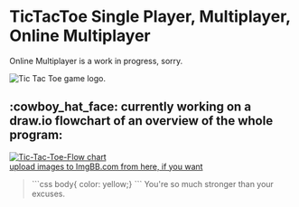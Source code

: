 


<h1>TicTacToe Single Player, Multiplayer, Online Multiplayer</h1>

<p>Online Multiplayer is a work in progress, sorry.</p>

<img src="https://i.ibb.co/qg0j9Rg/Tic-Tac-Toe.png" alt="Tic Tac Toe game logo.">

<h2>:cowboy_hat_face: currently working on a draw.io flowchart of an overview of the whole program:</h2>



<a  href="https://viewer.diagrams.net/?highlight=0000ff&edit=_blank&layers=1&nav=1&title=TicTacToeFC.png#R5Vldd9o4EP01PNJjI4PDY0MhTXe32RNId%2Fso8GArkSVXiGDy61ey5a9YfJyWhD2FB5BmxpZ0r%2B5obDpoFKc3AifRXzwA2uk5QdpBnzq9nuv1HfWjLdvccuV7uSEUJDBBlWFKXsAYzXXhmgSwagRKzqkkSdO44IzBQjZsWAi%2BaYYtOW2OmuAQWobpAtO29R8SyKiYnVPZPwMJI%2FnKMceLp1DwNTPDdXpomX1yd4yLW5n4VYQDvqmZ0LiDRoJzmbfidARUQ1ugll832eEtpy2AyWMu%2BHw1fLjZwsvjF9fdvID8%2FuPbojswc5PbAg4IFDqmy4WMeMgZpuPKep2tGfRdHdWrYv7kPFFGVxkfQcqtoRqvJVemSMbUeCEl8t9a%2B7u%2B1Ye%2B6X1KzZ2zztZ08nnqye1cvjGt%2BFosTFSX%2FrF4eJB33vZxljpDNrmbj7vFJsMiBLknrleSpPY%2B8Bik2KrrBFAsyXNzHthswrCMq5hQDUOGnZh9k3zGdG1Gms4%2B3s%2FadFGqhKJp2UREwjTB2do3SqtN0Hfi9QxCQloztZdsvN1C6kbpXc%2F0NzXdFNs9qmnmynkjlLwWSufYzz%2B%2FFQdHbkVk3f7vsDetScO%2FwKTRO5KpwTmTRq8lh1uWrKVeMsVbEHrMWBEhM2wGVP%2FOlXUQ6hYxsWSlvqaz%2B9uvNyWGNa7VOZbopkIRUwqUhwLHKjABQdQy1CivfH9XjkNJaklSKEqEEyUt13uVtJAlafmWpDU4QdKyyufqAuWDjpSPf075oMPyYTjWterFqKfv%2FN%2FU4%2FYvUD5%2BWz52cLxz6sdv6ecbpiTAEjI0nHitn%2BoUIfphLp4TpubEmdbLhounPAbCDx1dQg5%2BrPWD0TVnUHWU546NG%2F2q4%2B6wzyIBjWtGDffk7uG%2B5rVJ%2BwkgyfHap%2By3r79994j62ybGU9Tf9v3WYpwwIoliXevoYxvKbrbgheQ6mfKlRoQTprLbKnvsr6daPn9UgfZk251zLAKNfzaQLeLn%2BGmRYaFsJz%2B9YZMfv00PQhZ6yhLl5IoctPgpkFpyJjMdUi4yT6UP5GSfuinHtKlmhYWjH8AMYzlR%2Bi2NxrBSiqH19uusxpNaTD6B%2FMYtrpr5%2BgBzFM%2BBXpdvY0ZmSUynjnyho3KVaORN0GRyGj2iY0pL7z0Px%2FJd0296OO459I45HYfvdDrunWYjWeY148FsZisuz19Z%2FlKy7PoHk6X1XdLbacdtQXoB2hkeq52zSmfYks5zeRZZqgyUIl1A6Cqin%2FaLpsAs4HEnexOfQFDp7lcOnxMo4XDVcCohqG71f0Pmq%2F2ng8b%2FAQ%3D%3D" target='_blank'><img src="https://i.ibb.co/SvzX6Gm/Tic-Tac-Toe-FC.png" alt="Tic-Tac-Toe-Flow chart" border="0"></a>
<br /><a href='https://imgbb.com/' target='_blank'>upload images to ImgBB.com from here, if you want</a><br />


<blockquote>
```css
body{ color: yellow;}
```
You're so much stronger than your excuses.
</blockquote>
